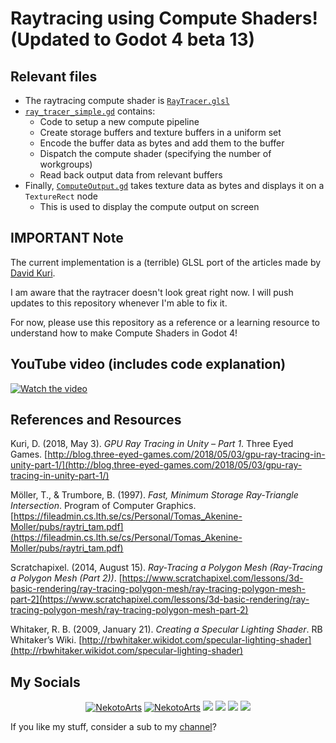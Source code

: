# Raytracing using Compute Shaders! (Updated to Godot 4 beta 13)

## Relevant files

-   The raytracing compute shader is [`RayTracer.glsl`](/BasicComputeShader/RayTracer.glsl)
-   [`ray_tracer_simple.gd`](/BasicComputeShader/ray_tracer_simple.gd) contains:
    -   Code to setup a new compute pipeline
    -   Create storage buffers and texture buffers in a uniform set
    -   Encode the buffer data as bytes and add them to the buffer
    -   Dispatch the compute shader (specifying the number of workgroups)
    -   Read back output data from relevant buffers
-   Finally, [`ComputeOutput.gd`](/BasicComputeShader/ComputeOutput.gd) takes texture data as bytes and displays it on a `TextureRect` node
    -   This is used to display the compute output on screen

## IMPORTANT Note

The current implementation is a (terrible) GLSL port of the articles made by [David Kuri](http://blog.three-eyed-games.com/2018/05/03/gpu-ray-tracing-in-unity-part-1/).

I am aware that the raytracer doesn't look great right now. I will push updates to this repository whenever I'm able to fix it.

For now, please use this repository as a reference or a learning resource to understand how to make Compute Shaders in Godot 4!

## YouTube video (includes code explanation)

[![Watch the video](https://img.youtube.com/vi/ueUMr92GQJc/maxresdefault.jpg)](https://youtu.be/ueUMr92GQJc)

## References and Resources

Kuri, D. (2018, May 3). _GPU Ray Tracing in Unity – Part 1_. Three Eyed Games. [http://blog.three-eyed-games.com/2018/05/03/gpu-ray-tracing-in-unity-part-1/](http://blog.three-eyed-games.com/2018/05/03/gpu-ray-tracing-in-unity-part-1/)

Möller, T., & Trumbore, B. (1997). _Fast, Minimum Storage Ray-Triangle Intersection_. Program of Computer Graphics. [https://fileadmin.cs.lth.se/cs/Personal/Tomas_Akenine-Moller/pubs/raytri_tam.pdf](https://fileadmin.cs.lth.se/cs/Personal/Tomas_Akenine-Moller/pubs/raytri_tam.pdf)

Scratchapixel. (2014, August 15). _Ray-Tracing a Polygon Mesh (Ray-Tracing a Polygon Mesh (Part 2))_. [https://www.scratchapixel.com/lessons/3d-basic-rendering/ray-tracing-polygon-mesh/ray-tracing-polygon-mesh-part-2](https://www.scratchapixel.com/lessons/3d-basic-rendering/ray-tracing-polygon-mesh/ray-tracing-polygon-mesh-part-2)

Whitaker, R. B. (2009, January 21). _Creating a Specular Lighting Shader_. RB Whitaker’s Wiki. [http://rbwhitaker.wikidot.com/specular-lighting-shader](http://rbwhitaker.wikidot.com/specular-lighting-shader)

## My Socials

<p align="center">
	<a href="https://www.youtube.com/channel/UCD7K_FECPHTF0z5okAVlh0g/featured" target="blank"><img src="https://img.shields.io/badge/NekotoArts-%23FF0000.svg?style=for-the-badge&logo=YouTube&logoColor=white" alt="NekotoArts" /></a>
	<a href="https://twitter.com/NekotoArts" target="blank"><img src="https://img.shields.io/badge/NekotoArts-%231DA1F2.svg?style=for-the-badge&logo=Twitter&logoColor=white" alt="NekotoArts" /></a>
	<a href="https://nekotoarts.itch.io/" target="blank"><img src="https://img.shields.io/badge/Itch-%23FF0B34.svg?style=for-the-badge&logo=Itch.io&logoColor=white" /></a>
	<a href="https://ko-fi.com/nekoto" target="blank"><img src="https://img.shields.io/badge/Ko--fi-F16061?style=for-the-badge&logo=ko-fi&logoColor=white" /></a>
	<a href="https://godotshaders.com/author/nekotoarts/" target="blank"><img src="https://img.shields.io/badge/Godot_Shaders-%23FFFFFF.svg?style=for-the-badge&logo=godot-engine" /></a>
	<a href="https://reddit.com/user/XDGregory" target="blank"><img src="https://img.shields.io/badge/Reddit-FF4500?style=for-the-badge&logo=reddit&logoColor=white" /></a>
</p>

If you like my stuff, consider a sub to my [channel](https://www.youtube.com/channel/UCD7K_FECPHTF0z5okAVlh0g)?
